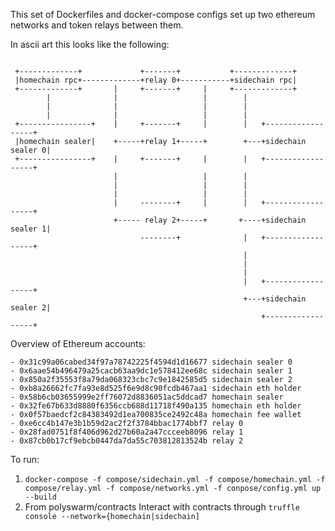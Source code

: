 This set of Dockerfiles and docker-compose configs set up two ethereum networks and
token relays between them.

In ascii art this looks like the following:

```

 +-------------+             +-------+           +-------------+
 |homechain rpc+-------------+relay 0+-----------+sidechain rpc|
 +-------------+       |     +-------+     |     +-------------+
        |              |                   |        |
        |              |                   |        |
        |              |                   |        |
 +----------------+    |     +-------+     |        |   +------------------+
 |homechain sealer|    +-----+relay 1+-----+        +---+sidechain sealer 0|
 +----------------+    |     +-------+     |        |   +------------------+
                       |                   |        |
                       |                   |        |
                       |                   |        |
                       |     --------+     |        |   +------------------+
                       +----- relay 2+-----+       +----+sidechain sealer 1|
                             --------+              |   +------------------+
                                                    |
                                                    |
                                                    |
                                                    |   +------------------+
                                                    +---+sidechain sealer 2|
                                                        +------------------+
```

Overview of Ethereum accounts:

```
- 0x31c99a06cabed34f97a78742225f4594d1d16677 sidechain sealer 0
- 0x6aae54b496479a25cacb63aa9dc1e578412ee68c sidechain sealer 1
- 0x850a2f35553f8a79da068323cbc7c9e1842585d5 sidechain sealer 2
- 0xb8a26662fc7fa93e8d525f6e9d8c90fcdb467aa1 sidechain eth holder
- 0x58b6cb03655999e2ff76072d8836051ac5ddcad7 homechain sealer
- 0x32fe67b633d8880f6356ccb688d11718f490a135 homechain eth holder
- 0x0f57baedcf2c84383492d1ea700835ce2492c48a homechain fee wallet
- 0xe6cc4b147e3b1b59d2ac2f2f3784bbac1774bbf7 relay 0
- 0x28fad0751f8f406d962d27b60a2a47ccceeb8096 relay 1
- 0x87cb0b17cf9ebcb0447da7da55c703812813524b relay 2
```

To run:

1. `docker-compose -f compose/sidechain.yml -f compose/homechain.yml -f compose/relay.yml -f compose/networks.yml -f conpose/config.yml up --build`
1. From polyswarm/contracts Interact with contracts through `truffle console --network={homechain|sidechain]`
